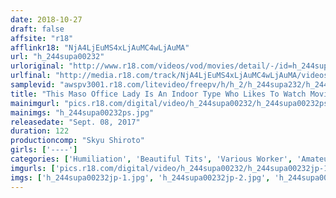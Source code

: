 ```yaml
---
date: 2018-10-27
draft: false
affsite: "r18"
afflinkr18: "NjA4LjEuMS4xLjAuMC4wLjAuMA"
url: "h_244supa00232"
urloriginal: "http://www.r18.com/videos/vod/movies/detail/-/id=h_244supa00232"
urlfinal: "http://media.r18.com/track/NjA4LjEuMS4xLjAuMC4wLjAuMA/videos/vod/movies/detail/-/id=h_244supa00232"
samplevid: "awspv3001.r18.com/litevideo/freepv/h/h_2/h_244supa232/h_244supa232_dmb_w.mp4"
title: "This Maso Office Lady Is An Indoor Type Who Likes To Watch Movies She Was Born Cute, But Secretly She's A Slut Who Loves Sex So Bad She Could Die Without It"
mainimgurl: "pics.r18.com/digital/video/h_244supa00232/h_244supa00232ps.jpg"
mainimgs: "h_244supa00232ps.jpg"
releasedate: "Sept. 08, 2017"
duration: 122
productioncomp: "Skyu Shiroto"
girls: ['----']
categories: ['Humiliation', 'Beautiful Tits', 'Various Worker', 'Amateur', 'Creampie', 'Hi-Def']
imgurls: ['pics.r18.com/digital/video/h_244supa00232/h_244supa00232jp-1.jpg', 'pics.r18.com/digital/video/h_244supa00232/h_244supa00232jp-2.jpg', 'pics.r18.com/digital/video/h_244supa00232/h_244supa00232jp-3.jpg', 'pics.r18.com/digital/video/h_244supa00232/h_244supa00232jp-4.jpg', 'pics.r18.com/digital/video/h_244supa00232/h_244supa00232jp-5.jpg', 'pics.r18.com/digital/video/h_244supa00232/h_244supa00232jp-6.jpg', 'pics.r18.com/digital/video/h_244supa00232/h_244supa00232jp-7.jpg', 'pics.r18.com/digital/video/h_244supa00232/h_244supa00232jp-8.jpg', 'pics.r18.com/digital/video/h_244supa00232/h_244supa00232jp-9.jpg', 'pics.r18.com/digital/video/h_244supa00232/h_244supa00232jp-10.jpg', 'pics.r18.com/digital/video/h_244supa00232/h_244supa00232jp-11.jpg', 'pics.r18.com/digital/video/h_244supa00232/h_244supa00232jp-12.jpg', 'pics.r18.com/digital/video/h_244supa00232/h_244supa00232jp-13.jpg', 'pics.r18.com/digital/video/h_244supa00232/h_244supa00232jp-14.jpg', 'pics.r18.com/digital/video/h_244supa00232/h_244supa00232jp-15.jpg', 'pics.r18.com/digital/video/h_244supa00232/h_244supa00232jp-16.jpg', 'pics.r18.com/digital/video/h_244supa00232/h_244supa00232jp-17.jpg', 'pics.r18.com/digital/video/h_244supa00232/h_244supa00232jp-18.jpg', 'pics.r18.com/digital/video/h_244supa00232/h_244supa00232jp-19.jpg', 'pics.r18.com/digital/video/h_244supa00232/h_244supa00232jp-20.jpg']
imgs: ['h_244supa00232jp-1.jpg', 'h_244supa00232jp-2.jpg', 'h_244supa00232jp-3.jpg', 'h_244supa00232jp-4.jpg', 'h_244supa00232jp-5.jpg', 'h_244supa00232jp-6.jpg', 'h_244supa00232jp-7.jpg', 'h_244supa00232jp-8.jpg', 'h_244supa00232jp-9.jpg', 'h_244supa00232jp-10.jpg', 'h_244supa00232jp-11.jpg', 'h_244supa00232jp-12.jpg', 'h_244supa00232jp-13.jpg', 'h_244supa00232jp-14.jpg', 'h_244supa00232jp-15.jpg', 'h_244supa00232jp-16.jpg', 'h_244supa00232jp-17.jpg', 'h_244supa00232jp-18.jpg', 'h_244supa00232jp-19.jpg', 'h_244supa00232jp-20.jpg']
---
```

